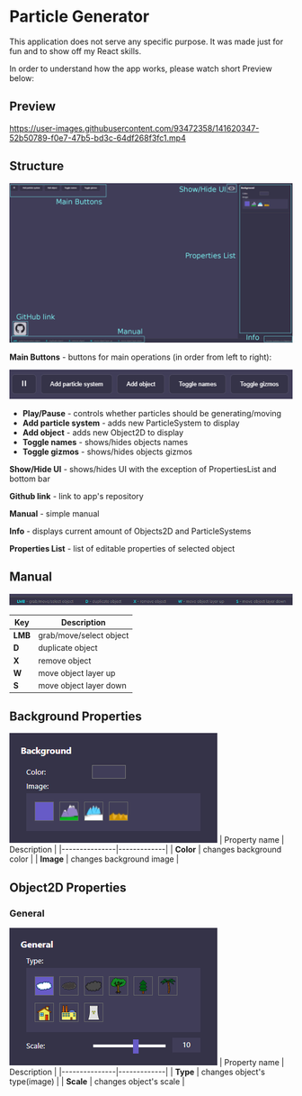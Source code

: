 # Particle Generator

This application does not serve any specific purpose. It was made just for fun and to show off my React skills. 

In order to understand how the app works, please watch short Preview below:

## Preview

https://user-images.githubusercontent.com/93472358/141620347-52b50789-f0e7-47b5-bd3c-64df268f3fc1.mp4

## Structure

![default described](./screenshots/default_described.png)



**Main Buttons** - buttons for main operations (in order from left to right):

![main buttons](./screenshots/main_buttons.png)
* **Play/Pause** - controls whether particles should be generating/moving
* **Add particle system** - adds new ParticleSystem to display
* **Add object** - adds new Object2D to display
* **Toggle names** - shows/hides objects names
* **Toggle gizmos** - shows/hides objects gizmos

**Show/Hide UI** - shows/hides UI with the exception of PropertiesList and bottom bar

**Github link** - link to app's repository

**Manual** - simple manual

**Info** - displays current amount of Objects2D and ParticleSystems

**Properties List** - list of editable properties of selected object

## Manual

![manual](./screenshots/manual.png)

| Key | Description |
|-----|-------------|
| **LMB** | grab/move/select object |
| **D** | duplicate object |
| **X** | remove object |
| **W** | move object layer up |
| **S** | move object layer down |

## Background Properties
![background properties](./screenshots/background.png)
| Property name | Description |
|---------------|-------------|
| **Color** | changes background color |
| **Image** | changes background image |

## Object2D Properties

### General
![object properties](./screenshots/object.png)
| Property name | Description |
|---------------|-------------|
| **Type** | changes object's type(image) |
| **Scale** | changes object's scale |
